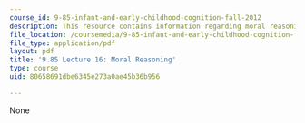 ```yaml
---
course_id: 9-85-infant-and-early-childhood-cognition-fall-2012
description: This resource contains information regarding moral reasoning.
file_location: /coursemedia/9-85-infant-and-early-childhood-cognition-fall-2012/80658691dbe6345e273a0ae45b36b956_MIT9_85F12_lec16.pdf
file_type: application/pdf
layout: pdf
title: '9.85 Lecture 16: Moral Reasoning'
type: course
uid: 80658691dbe6345e273a0ae45b36b956

---
```

None